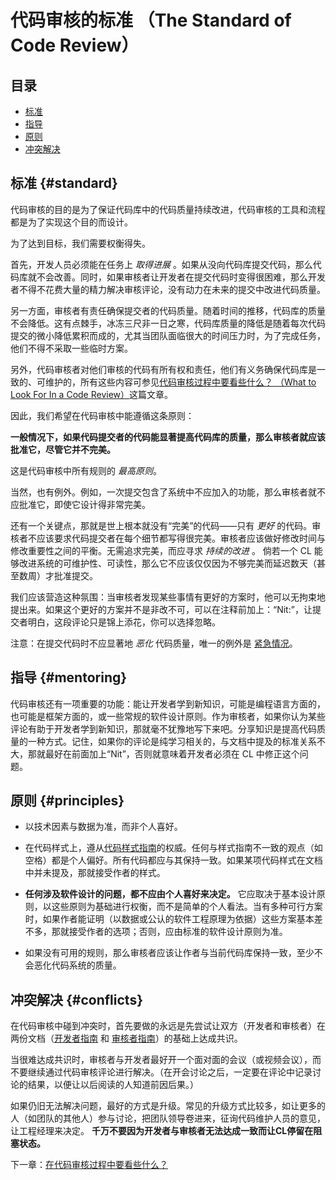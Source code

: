 # 代码审核的标准 （The Standard of Code Review）


## 目录
*   [标准](#standard)
*   [指导](#mentoring)
*   [原则](#principles)
*   [冲突解决](#conflicts)

## 标准 {#standard}
代码审核的目的是为了保证代码库中的代码质量持续改进，代码审核的工具和流程都是为了实现这个目的而设计。

为了达到目标，我们需要权衡得失。

首先，开发人员必须能在任务上 _取得进展_ 。如果从没向代码库提交代码，那么代码库就不会改善。同时，如果审核者让开发者在提交代码时变得很困难，那么开发者不得不花费大量的精力解决审核评论，没有动力在未来的提交中改进代码质量。

另一方面，审核者有责任确保提交者的代码质量。随着时间的推移，代码库的质量不会降低。这有点棘手，冰冻三尺非一日之寒，代码库质量的降低是随着每次代码提交的微小降低累积而成的，尤其当团队面临很大的时间压力时，为了完成任务，他们不得不采取一些临时方案。

另外，代码审核者对他们审核的代码有所有权和责任，他们有义务确保代码库是一致的、可维护的，所有这些内容可参见[代码审核过程中要看些什么？ （What to Look For In a Code Review）](looking-for.md)这篇文章。

因此，我们希望在代码审核中能遵循这条原则：

**一般情况下，如果代码提交者的代码能显著提高代码库的质量，那么审核者就应该批准它，尽管它并不完美。**

这是代码审核中所有规则的 _最高原则_。

当然，也有例外。例如，一次提交包含了系统中不应加入的功能，那么审核者就不应批准它，即使它设计得非常完美。

还有一个关键点，那就是世上根本就没有“完美”的代码——只有 _更好_ 的代码。审核者不应该要求代码提交者在每个细节都写得很完美。审核者应该做好修改时间与修改重要性之间的平衡。无需追求完美，而应寻求 _持续的改进_ 。 倘若一个 CL 能够改进系统的可维护性、可读性，那么它不应该仅仅因为不够完美而延迟数天（甚至数周）才批准提交。

我们应该营造这种氛围：当审核者发现某些事情有更好的方案时，他可以无拘束地提出来。如果这个更好的方案并不是非改不可，可以在注释前加上：“Nit:”，让提交者明白，这段评论只是锦上添花，你可以选择忽略。

注意：在提交代码时不应显著地 _恶化_ 代码质量，唯一的例外是 [紧急情况](../emergencies.md)。

## 指导 {#mentoring}

代码审核还有一项重要的功能：能让开发者学到新知识，可能是编程语言方面的，也可能是框架方面的，或一些常规的软件设计原则。作为审核者，如果你认为某些评论有助于开发者学到新知识，那就毫不犹豫地写下来吧。分享知识是提高代码质量的一种方式。记住，如果你的评论是纯学习相关的，与文档中提及的标准关系不大，那就最好在前面加上“Nit”，否则就意味着开发者必须在 CL 中修正这个问题。

## 原则 {#principles}

*   以技术因素与数据为准，而非个人喜好。

*   在代码样式上，遵从[代码样式指南](http://google.github.io/styleguide/)的权威。任何与样式指南不一致的观点（如空格）都是个人偏好。所有代码都应与其保持一致。如果某项代码样式在文档中并未提及，那就接受作者的样式。

*   **任何涉及软件设计的问题，都不应由个人喜好来决定。** 它应取决于基本设计原则，以这些原则为基础进行权衡，而不是简单的个人看法。当有多种可行方案时，如果作者能证明（以数据或公认的软件工程原理为依据）这些方案基本差不多，那就接受作者的选项；否则，应由标准的软件设计原则为准。

*   如果没有可用的规则，那么审核者应该让作者与当前代码库保持一致，至少不会恶化代码系统的质量。

## 冲突解决 {#conflicts}

在代码审核中碰到冲突时，首先要做的永远是先尝试让双方（开发者和审核者）在两份文档（[开发者指南](../developer/) 和 [审核者指南](index.md)）的基础上达成共识。

当很难达成共识时，审核者与开发者最好开一个面对面的会议（或视频会议），而不要继续通过代码审核评论进行解决。（在开会讨论之后，一定要在评论中记录讨论的结果，以便让以后阅读的人知道前因后果。）

如果仍旧无法解决问题，最好的方式是升级。常见的升级方式比较多，如让更多的人（如团队的其他人）参与讨论，把团队领导卷进来，征询代码维护人员的意见，让工程经理来决定。 **千万不要因为开发者与审核者无法达成一致而让CL停留在阻塞状态。**

下一章：[在代码审核过程中要看些什么？](looking-for.md)
